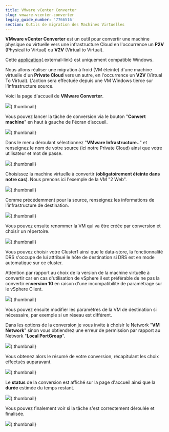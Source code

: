 ```yaml
---
title: VMware vCenter Converter
slug: vmware-vcenter-converter
legacy_guide_number: '7766516'
section: Outils de migration des Machines Virtuelles
---
```



**VMware vCenter Converter** est un outil pour convertir une machine physique ou virtuelle vers une infrastructure Cloud en l'occurrence un **P2V** (Physical to Virtual) ou **V2V** (Virtual to Virtual).

Cette [application](https://www.vmware.com/fr/products/converter.html){.external-link} est uniquement compatible Windows.

Nous allons réaliser une migration à froid (VM éteinte) d'une machine virtuelle d'un **Private Cloud** vers un autre, en l'occurrence un **V2V** (Virtual To Virtual). L'action sera effectuée depuis une VM Windows tierce sur l'infrastructure source.

Voici la page d'accueil de **VMware Converter**.

![](images/Home.PNG){.thumbnail}

Vous pouvez lancer la tâche de conversion via le bouton "**Convert machine**" en haut à gauche de l'écran d’accueil.

![](images/Convert.PNG){.thumbnail}

Dans le menu déroulant sélectionnez "**VMware Infrastructure..**" et renseignez le nom de votre source (ici notre Private Cloud) ainsi que votre utilisateur et mot de passe.

![](images/Source.PNG){.thumbnail}

Choisissez la machine virtuelle à convertir (**obligatoirement éteinte dans notre cas**). Nous prenons ici l'exemple de la VM "2 Web".

![](images/SourceSystem.PNG){.thumbnail}

Comme précédemment pour la source, renseignez les informations de l'infrastructure de destination.

![](images/DestinationSystem.PNG){.thumbnail}

Vous pouvez ensuite renommer la VM qui va être créée par conversion et choisir un répertoire.

![](images/DestinationVirtualMachine.PNG){.thumbnail}

Vous pouvez choisir votre Cluster1 ainsi que le data-store, la fonctionnalité DRS s'occupe de lui attribué le hôte de destination si DRS est en mode automatique sur ce cluster.

Attention par rapport au choix de la version de la machine virtuelle à convertir car en cas d'utilisation de vSphere il est préférable de ne pas la convertir en**version 10** en raison d'une incompatibilité de paramétrage sur le vSphere Client.

![](images/DestinationLocation.PNG){.thumbnail}

Vous pouvez ensuite modifier les paramètres de la VM de destination si nécessaire, par exemple si un réseau est différent.

Dans les options de la conversion je vous invite à choisir le Network "**VM Network**" sinon vous obtiendrez une erreur de permission par rapport au Network "**Local PortGroup**".

![](images/Options.PNG){.thumbnail}

Vous obtenez alors le résumé de votre conversion, récapitulant les choix effectués auparavant.

![](images/Summary.PNG){.thumbnail}

Le **status** de la conversion est affiché sur la page d'accueil ainsi que la **durée** estimée du temps restant.

![](images/TaskLaunching.PNG){.thumbnail}

Vous pouvez finalement voir si la tâche s'est correctement déroulée et finalisée.

![](images/TaskFinishing.PNG){.thumbnail}
